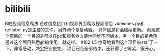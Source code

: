 # bilibili
B站视频信息爬虫
通过信息接口和视频界面爬取视频信息
videomes.py和getlabel.py是主要的文件，另外两个是启动器。
具体信息将会陆续更新。
创建这个项目的一个目的是可以在pc和服务器方便地同步不同版本，另一个目的是希望通过这个项目熟悉git的使用，就这样。
9102.1.5
惊奇地看到这个项目被star了一下，非常感动，决定把它更完。
项目已经全部结束，还获得了三等奖，很开心。
